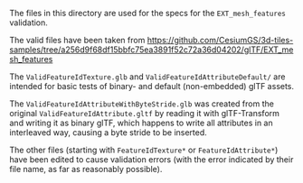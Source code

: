 

The files in this directory are used for the specs for the `EXT_mesh_features`
validation.

The valid files have been taken from
https://github.com/CesiumGS/3d-tiles-samples/tree/a256d9f68df15bbfc75ea3891f52c72a36d04202/glTF/EXT_mesh_features

The `ValidFeatureIdTexture.glb` and `ValidFeatureIdAttributeDefault/` are 
intended for basic tests of binary- and default (non-embedded) glTF assets. 

The `ValidFeatureIdAttributeWithByteStride.glb` was created from the original
`ValidFeatureIdAttribute.gltf` by reading it with glTF-Transform and
writing it as binary glTF, which happens to write all attributes in an
interleaved way, causing a byte stride to be inserted.

The other files (starting with `FeatureIdTexture*` or `FeatureIdAttribute*`)
have been edited to cause validation errors (with the error indicated by 
their file name, as far as reasonably possible). 